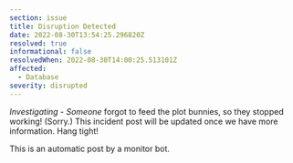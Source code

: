 ```yaml
---
section: issue
title: Disruption Detected
date: 2022-08-30T13:54:25.296820Z
resolved: true
informational: false
resolvedWhen: 2022-08-30T14:00:25.513101Z
affected:
  - Database
severity: disrupted
---
```

*Investigating* - _Someone_ forgot to feed the plot bunnies, so they stopped working! (Sorry.) This incident post will be updated once we have more information. Hang tight!

This is an automatic post by a monitor bot.
        